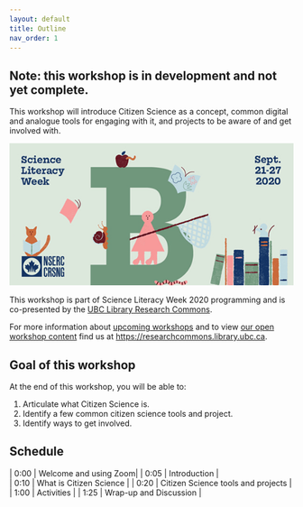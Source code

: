 ```yaml
---
layout: default
title: Outline
nav_order: 1
---
```

## Note: this workshop is in development and not yet complete.

This workshop will introduce Citizen Science as a concept, common digital and analogue tools for engaging with it, and projects to be aware of and get involved with.

<img src="content/images/science-literacy-week.jpg" alt="Science Literacy Week 2020" width="800" height="auto">

This workshop is part of Science Literacy Week 2020 programming and is co-presented by the <a href="https://researchcommons.library.ubc.ca/">UBC Library Research Commons</a>.

For more information about [upcoming workshops](https://researchcommons.library.ubc.ca/events/) and to view [our open workshop content](https://researchcommons.library.ubc.ca/oer/) find us at <a href="
https://researchcommons.library.ubc.ca">https://researchcommons.library.ubc.ca</a>.

## Goal of this workshop

At the end of this workshop, you will be able to:
1. Articulate what Citizen Science is.
2. Identify a few common citizen science tools and project.
3. Identify ways to get involved.

## Schedule

| 0:00 | Welcome and using Zoom|
| 0:05 | Introduction |  
| 0:10 | What is Citizen Science |
| 0:20 | Citizen Science tools and projects |   
| 1:00 | Activities |
| 1:25 | Wrap-up and Discussion |   
